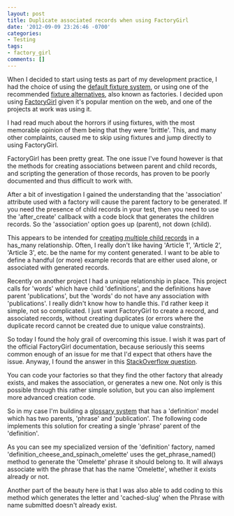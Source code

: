 ```yaml
---
layout: post
title: Duplicate associated records when using FactoryGirl
date: '2012-09-09 23:26:46 -0700'
categories:
- Testing
tags:
- factory_girl
comments: []
---
```

When I decided to start using tests as part of my development practice, I had
the choice of using the [default fixture system], or using one of the recommended
[fixture alternatives], also known as factories. I decided upon using
[FactoryGirl] given it's popular mention on the web, and one of the projects at
work was using it.

I had read much about the horrors if using fixtures, with the most memorable
opinion of them being that they were 'brittle'. This, and many other complaints,
caused me to skip using fixtures and jump directly to using FactoryGirl.

FactoryGirl has been pretty great. The one issue I've found however is that the
methods for creating associations between parent and child records, and
scripting the generation of those records, has proven to be poorly documented
and thus difficult to work with.

After a bit of investigation I gained the understanding that the 'association'
attribute used with a factory will cause the parent factory to be generated. If
you need the presence of child records in your test, then you need to use the
'after_create' callback with a code block that generates the children records.
So the 'association' option goes up (parent), not down (child).

This appears to be intended for [creating multiple child records] in a has_many
relationship. Often, I really don't like having 'Article 1', 'Article 2',
'Article 3', etc. be the name for my content generated. I want to be able to
define a handful (or more) example records that are either used alone, or
associated with generated records.

Recently on another project I had a unique relationship in place. This project
calls for 'words' which have child 'definitions', and the definitions have
parent 'publications', but the 'words' do not have any association with
'publications'. I really didn't know how to handle this. I'd rather keep it
simple, not so complicated. I just want FactoryGirl to create a record, and
associated records, without creating duplicates (or errors where the duplicate
record cannot be created due to unique value constraints).

So today I found the holy grail of overcoming this issue. I wish it was part of
the official FactoryGirl documentation, because seriously this seems common
enough of an issue for me that I'd expect that others have the issue. Anyway, I
found the answer in this [StackOverflow question].

You can code your factories so that they find the other factory that already
exists, and makes the association, or generates a new one. Not only is this
possible through this rather simple solution, but you can also implement more
advanced creation code.

So in my case I'm building a [glossary system] that has a 'definition' model
which has two parents, 'phrase' and 'publication'. The following code implements
this solution for creating a single 'phrase' parent of the 'definition'.

<script src="https://gist.github.com/redconfetti/6255612.js"></script>

As you can see my specialized version of the 'definition' factory, named
'definition_cheese_and_spinach_omelette' uses the get_phrase_named() method to
generate the 'Omelette' phrase it should belong to. It will always associate
with the phrase that has the name 'Omelette', whether it exists already or not.

Another part of the beauty here is that I was also able to add coding to this
method which generates the letter and 'cached-slug' when the Phrase with name
submitted doesn't already exist.

[default fixture system]: http://guides.rubyonrails.org/testing.html#the-low-down-on-fixtures
[fixture alternatives]: https://www.ruby-toolbox.com/categories/rails_fixture_replacement
[factorygirl]: https://github.com/thoughtbot/factory_girl/
[creating multiple child records]: https://github.com/thoughtbot/factory_girl/blob/master/GETTING_STARTED.md#associations
[stackoverflow question]: http://stackoverflow.com/questions/7145256/find-or-create-record-through-factory-girl-association
[glossary system]: http://glossary.ahalmaas.com/
